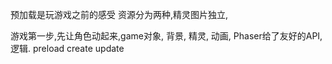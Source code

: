 预加载是玩游戏之前的感受
资源分为两种,精灵图片独立,

游戏第一步,先让角色动起来,game对象, 背景, 精灵, 动画, Phaser给了友好的API,逻辑.
preload
create
update